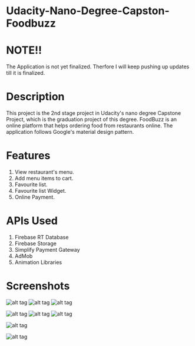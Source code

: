 # Udacity-Nano-Degree-Capston-Foodbuzz

# NOTE!!
The Application is not yet finalized. Therfore I will keep pushing up updates till it is finalized.

# Description

This project is the 2nd stage project in Udacity's nano degree Capstone Project, which is the graduation project of this degree.
FoodBuzz is an online platform that helps ordering food from restaurants online. The application follows Google's material design pattern.

# Features

1) View restaurant's menu.
2) Add menu items to cart.
3) Favourite list.
4) Favourite list Widget.
5) Online Payment.

# APIs Used

1) Firebase RT Database
2) Firebase Storage
3) Simplify Payment Gateway
4) AdMob
5) Animation Libraries

# Screenshots

![alt tag](https://firebasestorage.googleapis.com/v0/b/foodbuzz-f558d.appspot.com/o/Cap1.png?alt=media&token=3ab06991-d4cb-46a5-961b-901c6dea4afe)     ![alt tag](https://firebasestorage.googleapis.com/v0/b/foodbuzz-f558d.appspot.com/o/Cap2.png?alt=media&token=4332ca0b-03b8-45d7-b38e-02ba9d49ae40)       ![alt tag](https://firebasestorage.googleapis.com/v0/b/foodbuzz-f558d.appspot.com/o/Cap3.png?alt=media&token=12cdabf9-8751-4a1a-91fc-8e15f72e47fb)


![alt tag](https://firebasestorage.googleapis.com/v0/b/foodbuzz-f558d.appspot.com/o/Cap4.png?alt=media&token=364c4b1a-4daf-43fd-86fc-d50451c73c08)     ![alt tag](https://firebasestorage.googleapis.com/v0/b/foodbuzz-f558d.appspot.com/o/Cap5.png?alt=media&token=4f8668ef-3b83-42f0-ab48-1af282cafa4d)       ![alt tag](https://firebasestorage.googleapis.com/v0/b/foodbuzz-f558d.appspot.com/o/Cap6.png?alt=media&token=af51fbad-4de0-4fb8-b5b7-08c4400e5141)

![alt tag](https://firebasestorage.googleapis.com/v0/b/foodbuzz-f558d.appspot.com/o/cap3.png?alt=media&token=337a7ffd-c517-44cc-8bbe-2552ef68199a)   
 
![alt tag](https://firebasestorage.googleapis.com/v0/b/foodbuzz-f558d.appspot.com/o/cap4.png?alt=media&token=0c0ac113-87f1-4a5c-8544-879af02868ba)    
